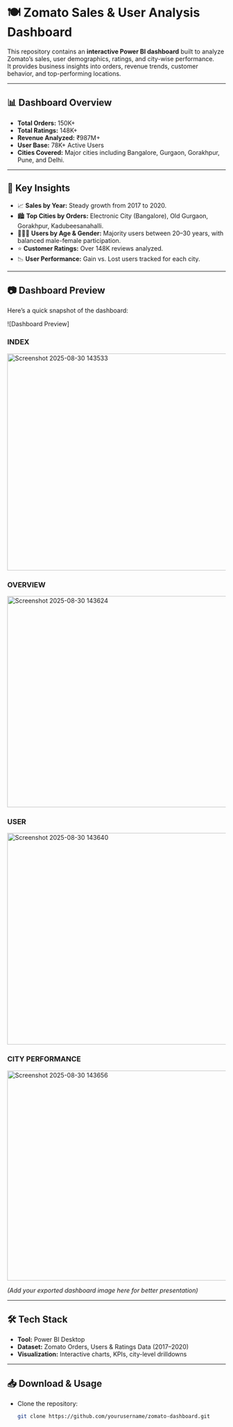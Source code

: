 # 🍽️ Zomato Sales & User Analysis Dashboard

This repository contains an **interactive Power BI dashboard** built to analyze Zomato’s sales, user demographics, ratings, and city-wise performance.  
It provides business insights into orders, revenue trends, customer behavior, and top-performing locations.

---

## 📊 Dashboard Overview
- **Total Orders:** 150K+
- **Total Ratings:** 148K+
- **Revenue Analyzed:** ₹987M+
- **User Base:** 78K+ Active Users
- **Cities Covered:** Major cities including Bangalore, Gurgaon, Gorakhpur, Pune, and Delhi.

---

## 🚀 Key Insights
- 📈 **Sales by Year:** Steady growth from 2017 to 2020.  
- 🏙️ **Top Cities by Orders:** Electronic City (Bangalore), Old Gurgaon, Gorakhpur, Kadubeesanahalli.  
- 👨‍👩‍👧 **Users by Age & Gender:** Majority users between 20–30 years, with balanced male-female participation.  
- ⭐ **Customer Ratings:** Over 148K reviews analyzed.  
- 📉 **User Performance:** Gain vs. Lost users tracked for each city.  

---

## 📷 Dashboard Preview
Here’s a quick snapshot of the dashboard:

![Dashboard Preview] 
<h3>INDEX</h3>
<img width="936" height="500" alt="Screenshot 2025-08-30 143533" src="https://github.com/user-attachments/assets/a7cc580a-c1c1-4dbd-be34-6f8b947ea0c2" />

<H3>OVERVIEW</H3>
<img width="866" height="487" alt="Screenshot 2025-08-30 143624" src="https://github.com/user-attachments/assets/d22561f2-ad9d-45a3-b336-ec1590054e87" />
<H3>USER</H3>
<img width="866" height="488" alt="Screenshot 2025-08-30 143640" src="https://github.com/user-attachments/assets/7806385e-93dc-4fe9-aed4-617ff10cc24d" />
<H3>CITY PERFORMANCE</H3>
<img width="864" height="484" alt="Screenshot 2025-08-30 143656" src="https://github.com/user-attachments/assets/3c2e59fc-ca6a-4f3f-b428-6730fdb570c0" />





*(Add your exported dashboard image here for better presentation)*

---

## 🛠️ Tech Stack
- **Tool:** Power BI Desktop  
- **Dataset:** Zomato Orders, Users & Ratings Data (2017–2020)  
- **Visualization:** Interactive charts, KPIs, city-level drilldowns  

---

## 📥 Download & Usage
- Clone the repository:
  ```bash
  git clone https://github.com/yourusername/zomato-dashboard.git
